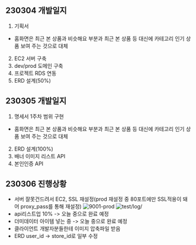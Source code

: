 ## 230304 개발일지
1. 기획서
  + 홈화면은 최근 본 상품과 비슷해요 부분과 최근 본 상품 등 대신에 카테고리 인기 상품 보여 주는 것으로 대체
2. EC2 서버 구축
3. dev/prod 도메인 구축
4. 프로젝트 RDS 연동
5. ERD 설계(50%)

## 230305 개발일지
1. 명세서 1주차 범위 구현
  + 홈화면은 최근 본 상품과 비슷해요 부분과 최근 본 상품 등 대신에 카테고리 인기 상품 보여 주는 것으로 대체
2. ERD 설계(100%)
3. 배너 이미지 리스트 API
4. 본인인증 API


## 230306 진행상황
+ 서버 잘못건드려서 EC2, SSL 재설정(prod 재설정 중 80포트에만 SSL적용이 돼어 proxy_pass를 통해 재설정)
![9001-prod](https://user-images.githubusercontent.com/84388081/222973065-ce022b1d-c8da-4edc-bcd1-9e6021701023.png)
![test/log/](https://user-images.githubusercontent.com/84388081/222973151-a6be3cfe-bb3d-4362-aeb8-f62bdef9a185.png)
+ api리스트업 10% -> 오늘 중으로 완료 예정
+ 더미데이터 아이템 넣는 중 -> 오늘 중으로 완료 예정
+ 클라이언트 개발자분들한테 이미지 압축파일 받음
+ ERD user_id -> store_id로 일부 수정



